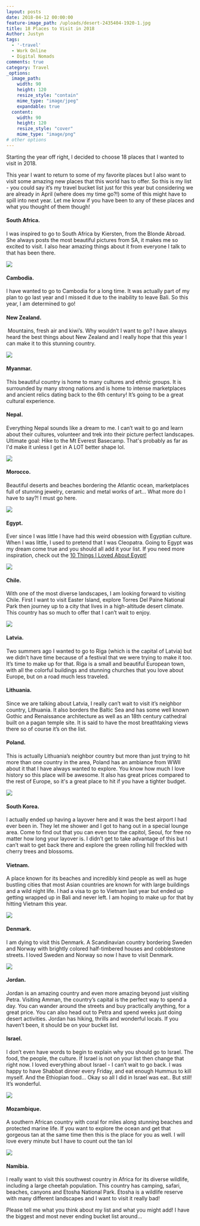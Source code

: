```yaml
---
layout: posts
date: 2018-04-12 00:00:00
feature-image_path: /uploads/desert-2435404-1920-1.jpg
title: 18 Places to Visit in 2018
Author: Justyn
tags:
  - '-travel'
  - Work Online
  - Digital Nomads
comments: true
category: Travel
_options:
  image_path:
    width: 90
    height: 120
    resize_style: "contain"
    mime_type: "image/jpeg"
    expandable: true
  content:
    width: 90
    height: 120
    resize_style: "cover"
    mime_type: "image/png"
# other options
---
```


Starting the year off right, I decided to choose 18 places that I wanted to visit in 2018.

This year I want to return to some of my favorite places but I also want to visit some amazing new places that this world has to offer. So this is my list - you could say it’s my travel bucket list just for this year but considering we are already in April (where does my time go?!) some of this might have to spill into next year. Let me know if you have been to any of these places and what you thought of them though!

#### South Africa.

I was inspired to go to South Africa by Kiersten, from the Blonde Abroad. She always posts the most beautiful pictures from SA, it makes me so excited to visit. I also hear amazing things about it from everyone I talk to that has been there.

![](/uploads/cape-town-3262545-1920.jpg)

#### Cambodia.

I have wanted to go to Cambodia for a long time. It was actually part of my plan to go last year and I missed it due to the inability to leave Bali. So this year, I am determined to go!

#### New Zealand.

 Mountains, fresh air and kiwi’s. Why wouldn’t I want to go? I have always heard the best things about New Zealand and I really hope that this year I can make it to this stunning country.

![](/uploads/new-zealand-679068-1920.jpg)

#### Myanmar.

This beautiful country is home to many cultures and ethnic groups. It is surrounded by many strong nations and is home to intense marketplaces and ancient relics dating back to the 6th century! It’s going to be a great cultural experience.

#### Nepal.

Everything Nepal sounds like a dream to me. I can’t wait to go and learn about their cultures, volunteer and trek into their picture perfect landscapes. Ultimate goal: Hike to the Mt Everest Basecamp. That's probably as far as I'd make it unless I get in A LOT better shape lol.

![](/uploads/art-3311230-1920.jpg)

#### Morocco.

Beautiful deserts and beaches bordering the Atlantic ocean, marketplaces full of stunning jewelry, ceramic and metal works of art… What more do I have to say?! I must go here.

![](/uploads/desert-2435404-1920.jpg)

#### Egypt.

Ever since I was little I have had this weird obsession with Egyptian culture. When I was little, I used to pretend that I was Cleopatra. Going to Egypt was my dream come true and you should all add it your list. If you need more inspiration, check out the [10 Things I Loved About Egypt!](/2018/03/31/10-things-i-loved-about-egypt.html)

![](/uploads/dsc07286-1.jpg)

#### Chile.

With one of the most diverse landscapes, I am looking forward to visiting Chile. First I want to visit Easter Island, explore Torres Del Paine National Park then journey up to a city that lives in a high-altitude desert climate. This country has so much to offer that I can’t wait to enjoy.

![](/uploads/chile-1477188-1920.jpg)

#### Latvia.

Two summers ago I wanted to go to Riga (which is the capital of Latvia) but we didn’t have time because of a festival that we were trying to make it too. It’s time to make up for that. Riga is a small and beautiful European town, with all the colorful buildings and stunning churches that you love about Europe, but on a road much less traveled.

#### Lithuania.

Since we are talking about Latvia, I really can’t wait to visit it’s neighbor country, Lithuania. It also borders the Baltic Sea and has some well known Gothic and Renaissance architecture as well as an 18th century cathedral built on a pagan temple site. It is said to have the most breathtaking views there so of course it’s on the list.

#### Poland.

This is actually Lithuania’s neighbor country but more than just trying to hit more than one country in the area, Poland has an ambiance from WWII about it that I have always wanted to explore. You know how much I love history so this place will be awesome. It also has great prices compared to the rest of Europe, so it's a great place to hit if you have a tighter budget.

![](blob:https://app.cloudcannon.com/62d44b7d-2242-425d-b7e4-d3376087b0f2)

#### South Korea.

I actually ended up having a layover here and it was the best airport I had ever been in. They let me shower and I got to hang out in a special lounge area. Come to find out that you can even tour the capitol, Seoul, for free no matter how long your layover is. I didn’t get to take advantage of this but I can’t wait to get back there and explore the green rolling hill freckled with cherry trees and blossoms.

#### Vietnam.

A place known for its beaches and incredibly kind people as well as huge bustling cities that most Asian countries are known for with large buildings and a wild night life. I had a visa to go to Vietnam last year but ended up getting wrapped up in Bali and never left. I am hoping to make up for that by hitting Vietnam this year.

![](/uploads/scenery-2846777-1920.jpg)

#### Denmark.

I am dying to visit this Denmark. A Scandinavian country bordering Sweden and Norway with brightly colored half-timbered houses and cobblestone streets. I loved Sweden and Norway so now I have to visit Denmark.

![](/uploads/nyhavn-1835610-1920.jpg)

#### Jordan.

Jordan is an amazing country and even more amazing beyond just visiting Petra. Visiting Amman, the country’s capital is the perfect way to spend a day. You can wander around the streets and buy practically anything, for a great price. You can also head out to Petra and spend weeks just doing desert activities. Jordan has hiking, thrills and wonderful locals. If you haven’t been, it should be on your bucket list.

#### Israel.

I don’t even have words to begin to explain why you should go to Israel. The food, the people, the culture. If Israel is not on your list then change that right now. I loved everything about Israel - I can’t wait to go back. I was happy to have Shabbat dinner every Friday, and eat enough Hummus to kill myself. And the Ethiopian food… Okay so all I did in Israel was eat.. But still! It’s wonderful.

![](/uploads/dsc07058-1.jpg)

#### Mozambique.

A southern African country with coral for miles along stunning beaches and protected marine life. If you want to explore the ocean and get that gorgeous tan at the same time then this is the place for you as well. I will love every minute but I have to count out the tan lol

![](/uploads/african-women-walking-along-road-2983081-1920.jpg)

#### Namibia.

I really want to visit this southwest country in Africa for its diverse wildlife, including a large cheetah population. This country has camping, safari, beaches, canyons and Etosha National Park. Etosha is a wildlife reserve with many different landscapes and I want to visit it really bad!

Please tell me what you think about my list and what you might add! I have the biggest and most never ending bucket list around…
